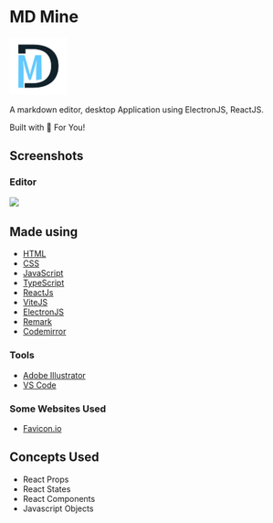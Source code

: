 # MD Mine

<img src="./buildResources/icon.png" width="20%" alt="logo"/>

A markdown editor, desktop Application using ElectronJS, ReactJS.

Built with 🤍 For You!

## Screenshots

### Editor

<img src="https://user-images.githubusercontent.com/68841296/166884500-043ede51-1660-408e-bc2e-dddd98828b36.png" width="75%" />

## Made using

- [HTML](https://www.w3schools.com/html/)
- [CSS](https://www.w3schools.com/css/default.asp)
- [JavaScript](https://www.w3schools.com/js/default.asp)
- [TypeScript](https://www.typescriptlang.org/)
- [ReactJs](https://reactjs.org/)
- [ViteJS](https://vitejs.dev/)
- [ElectronJS](https://www.electronjs.org/)
- [Remark](https://remark.js.org/)
- [Codemirror](https://codemirror.net/)

### Tools

- [Adobe Illustrator](https://www.adobe.com/in/products/illustrator.html?gclid=CjwKCAjwrfCRBhAXEiwAnkmKmW22TvR_yR5HsJU6LKlqymL7bsf2_JZPurewrpYvRR9I2H412N4x0hoCsd0QAvD_BwE&sdid=SBNHMR64&mv=search&ef_id=CjwKCAjwrfCRBhAXEiwAnkmKmW22TvR_yR5HsJU6LKlqymL7bsf2_JZPurewrpYvRR9I2H412N4x0hoCsd0QAvD_BwE:G:s&s_kwcid=AL!3085!3!248235017693!e!!g!!adobe%20illustrator!221172068!17525759228)
- [VS Code](https://code.visualstudio.com/)

### Some Websites Used

- [Favicon.io](https://favicon.io/)

## Concepts Used

- React Props
- React States
- React Components
- Javascript Objects
